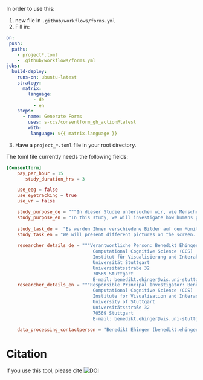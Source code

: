 In order to use this:

1. new file in `.github/workflows/forms.yml`
2. Fill in:

```yml
on:
 push:
  paths:
    - project*.toml
    - .github/workflows/forms.yml
jobs:
  build-deploy:
    runs-on: ubuntu-latest
    strategy:
      matrix:
        language: 
          - de
          - en
    steps:
      - name: Generate Forms
        uses: s-ccs/consentform_gh_action@latest
        with:
         language: ${{ matrix.language }}
```
3. Have a `project_*.toml` file in your root directory.

The toml file currently needs the following fields:

```toml
[Consentform]
    pay_per_hour = 15
	   study_duration_hrs = 3

    use_eeg = false
    use_eyetracking = true
	use_vr = false

	study_purpose_de = """In dieser Studie untersuchen wir, wie Menschen Bilder wahrnehmen, indem wir die Gehirnaktivität mit EEG und die Augenbewegungen mit einem Eye-Tracker aufzeichnen."""
	study_purpose_en = "In this study, we will investigate how humans perceive images by recording brain activity with EEG and eye movements using an eye-tracker."
    
	study_task_de =  "Es werden Ihnen verschiedene Bilder auf dem Monitor präsentiert. Ihre Aufgabe ist es, die Bilder frei zu erkunden."
	study_task_en = "We will present different pictures on the screen. Your task is to freely explore these pictures."
	
	researcher_details_de = """Verantwortliche Person: Benedikt Ehinger  
								Computational Cognitive Science (CCS)  
								Institut für Visualisierung und Interaktive Systeme (VIS)   
								Universität Stuttgart  
								Universitätsstraße 32  
								70569 Stuttgart  
								E-mail: benedikt.ehinger@vis.uni-stuttgart.de"""
	researcher_details_en = """Responsible Principal Investigator: Benedikt Ehinger  
								Computational Cognitive Science (CCS)  
								Institute for Visualisation and Interactive Systems (VIS)   
								University of Stuttgart  
								Universitätsstraße 32  
								70569 Stuttgart  
								E-mail: benedikt.ehinger@vis.uni-stuttgart.de"""

	data_processing_contactperson = "Benedikt Ehinger (benedikt.ehinger@vis.uni-stuttgart.de)"
```
# Citation
If you use this tool, please cite [![DOI](https://zenodo.org/badge/796770945.svg)](https://doi.org/10.5281/zenodo.14906238)
